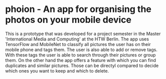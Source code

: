 # phoion - An app for organising the photos on your mobile device

This is a prototype that was developed for a project semester in the Master 'International Media and Computing' at the HTW Berlin.
The app uses TensorFlow and MobileNet to classify all pictures the user has on their mobile phone and tags them. The user is also able to add or remove tags. With these tags the user is able to search through their pictures or group them. On the other hand the app offers a feature with which you can find duplicates and similar pictures. Those can be directyl compared to decide which ones you want to keep and which to delete.
